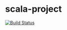 # scala-project

[![Build Status](https://travis-ci.org/nokamoto/scala-project.svg?branch=master)](https://travis-ci.org/nokamoto/scala-project)
